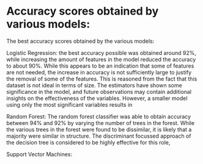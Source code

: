 # Accuracy scores obtained by various models:
The best accuracy scores obtained by the various models:

Logistic Regression: the best accuracy possible was obtained around 92%, while increasing the amount of features in the model reduced the accuracy to about 90%. While this appears to be an indication that some of features are not needed, the increase in accuracy is not sufficiently large to justify the removal of some of the features. This is reasoned from the fact that this dataset is not ideal in terms of size. The estimators have shown some significance in the model, and future observations may contain additional insights on the effectiveness of the variables. However, a smaller model using only the most significant variables results in

Random Forest: The random forest classifier was able to obtain accuracy between 94% and 92% by varying the number of trees in the forest. While the various trees in the forest were found to be dissimilar, it is likely that a majority were similar in structure. The discriminant focussed approach of the decision tree is considered to be highly effective for this role, 

Support Vector Machines: 
